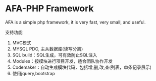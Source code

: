 # AFA-PHP Framework
AFA is a simple php framework, it is very fast, very small, and useful.<br />

支持功能<br />
1. MVC模式<br />
2. MYSQL PDO, 主从数据库(读写分离)<br />
3. SQL build：SQL生成，可有效防止SQL注入<br />
4. Modules：按模块进行项目开发，适合团队协作开发<br />
5. Codemaker：自动生成模块代码，包括增,删,改,查(列表，单条记录展示)<br />
6. 使用jquery,bootstrap<br />
